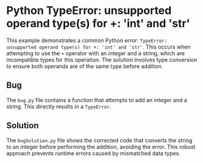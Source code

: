 # Python TypeError: unsupported operand type(s) for +: 'int' and 'str'

This example demonstrates a common Python error: `TypeError: unsupported operand type(s) for +: 'int' and 'str'`.  This occurs when attempting to use the `+` operator with an integer and a string, which are incompatible types for this operation. The solution involves type conversion to ensure both operands are of the same type before addition.

## Bug

The `bug.py` file contains a function that attempts to add an integer and a string. This directly results in a `TypeError`. 

## Solution

The `bugSolution.py` file shows the corrected code that converts the string to an integer before performing the addition, avoiding the error. This robust approach prevents runtime errors caused by mismatched data types.